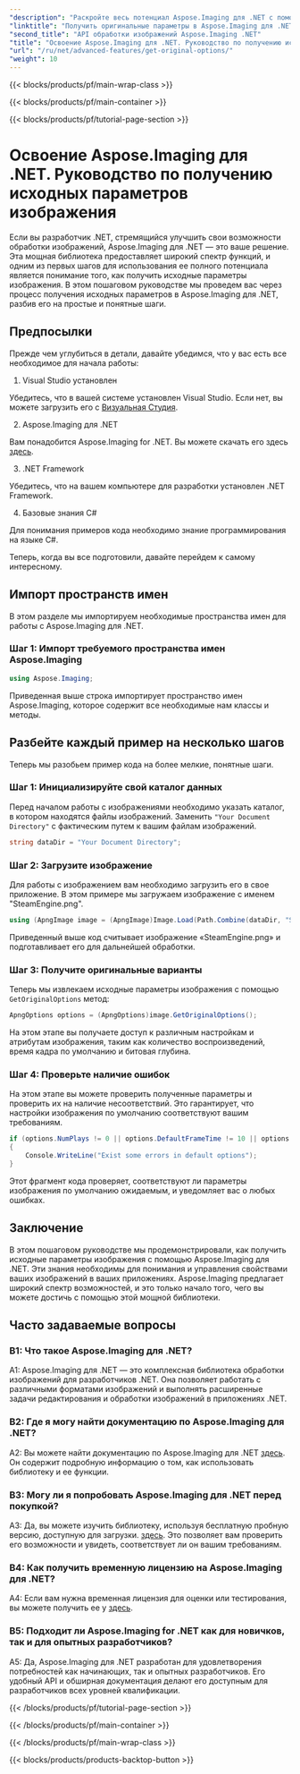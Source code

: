 ```yaml
---
"description": "Раскройте весь потенциал Aspose.Imaging для .NET с помощью нашего пошагового руководства по получению оригинальных вариантов. Узнайте, как легко работать с изображениями в ваших приложениях .NET."
"linktitle": "Получить оригинальные параметры в Aspose.Imaging для .NET"
"second_title": "API обработки изображений Aspose.Imaging .NET"
"title": "Освоение Aspose.Imaging для .NET. Руководство по получению исходных параметров изображения"
"url": "/ru/net/advanced-features/get-original-options/"
"weight": 10
---
```


{{< blocks/products/pf/main-wrap-class >}}

{{< blocks/products/pf/main-container >}}

{{< blocks/products/pf/tutorial-page-section >}}

# Освоение Aspose.Imaging для .NET. Руководство по получению исходных параметров изображения

Если вы разработчик .NET, стремящийся улучшить свои возможности обработки изображений, Aspose.Imaging для .NET — это ваше решение. Эта мощная библиотека предоставляет широкий спектр функций, и одним из первых шагов для использования ее полного потенциала является понимание того, как получить исходные параметры изображения. В этом пошаговом руководстве мы проведем вас через процесс получения исходных параметров в Aspose.Imaging для .NET, разбив его на простые и понятные шаги.

## Предпосылки

Прежде чем углубиться в детали, давайте убедимся, что у вас есть все необходимое для начала работы:

1. Visual Studio установлен

Убедитесь, что в вашей системе установлен Visual Studio. Если нет, вы можете загрузить его с [Визуальная Студия](https://visualstudio.microsoft.com/).

2. Aspose.Imaging для .NET

Вам понадобится Aspose.Imaging for .NET. Вы можете скачать его здесь [здесь](https://releases.aspose.com/imaging/net/).

3. .NET Framework

Убедитесь, что на вашем компьютере для разработки установлен .NET Framework.

4. Базовые знания C#

Для понимания примеров кода необходимо знание программирования на языке C#.

Теперь, когда вы все подготовили, давайте перейдем к самому интересному.

## Импорт пространств имен

В этом разделе мы импортируем необходимые пространства имен для работы с Aspose.Imaging для .NET.

### Шаг 1: Импорт требуемого пространства имен Aspose.Imaging

```csharp
using Aspose.Imaging;
```

Приведенная выше строка импортирует пространство имен Aspose.Imaging, которое содержит все необходимые нам классы и методы.

## Разбейте каждый пример на несколько шагов

Теперь мы разобьем пример кода на более мелкие, понятные шаги.

### Шаг 1: Инициализируйте свой каталог данных

Перед началом работы с изображениями необходимо указать каталог, в котором находятся файлы изображений. Заменить `"Your Document Directory"` с фактическим путем к вашим файлам изображений.

```csharp
string dataDir = "Your Document Directory";
```

### Шаг 2: Загрузите изображение

Для работы с изображением вам необходимо загрузить его в свое приложение. В этом примере мы загружаем изображение с именем "SteamEngine.png".

```csharp
using (ApngImage image = (ApngImage)Image.Load(Path.Combine(dataDir, "SteamEngine.png")))
```

Приведенный выше код считывает изображение «SteamEngine.png» и подготавливает его для дальнейшей обработки.

### Шаг 3: Получите оригинальные варианты

Теперь мы извлекаем исходные параметры изображения с помощью `GetOriginalOptions` метод:

```csharp
ApngOptions options = (ApngOptions)image.GetOriginalOptions();
```

На этом этапе вы получаете доступ к различным настройкам и атрибутам изображения, таким как количество воспроизведений, время кадра по умолчанию и битовая глубина.

### Шаг 4: Проверьте наличие ошибок

На этом этапе вы можете проверить полученные параметры и проверить их на наличие несоответствий. Это гарантирует, что настройки изображения по умолчанию соответствуют вашим требованиям.

```csharp
if (options.NumPlays != 0 || options.DefaultFrameTime != 10 || options.BitDepth != 8)
{
    Console.WriteLine("Exist some errors in default options");
}
```

Этот фрагмент кода проверяет, соответствуют ли параметры изображения по умолчанию ожидаемым, и уведомляет вас о любых ошибках.

## Заключение

В этом пошаговом руководстве мы продемонстрировали, как получить исходные параметры изображения с помощью Aspose.Imaging для .NET. Эти знания необходимы для понимания и управления свойствами ваших изображений в ваших приложениях. Aspose.Imaging предлагает широкий спектр возможностей, и это только начало того, чего вы можете достичь с помощью этой мощной библиотеки.

## Часто задаваемые вопросы

### В1: Что такое Aspose.Imaging для .NET?

A1: Aspose.Imaging для .NET — это комплексная библиотека обработки изображений для разработчиков .NET. Она позволяет работать с различными форматами изображений и выполнять расширенные задачи редактирования и обработки изображений в приложениях .NET.

### В2: Где я могу найти документацию по Aspose.Imaging для .NET?

A2: Вы можете найти документацию по Aspose.Imaging для .NET [здесь](https://reference.aspose.com/imaging/net/). Он содержит подробную информацию о том, как использовать библиотеку и ее функции.

### В3: Могу ли я попробовать Aspose.Imaging для .NET перед покупкой?

A3: Да, вы можете изучить библиотеку, используя бесплатную пробную версию, доступную для загрузки. [здесь](https://releases.aspose.com/). Это позволяет вам проверить его возможности и увидеть, соответствует ли он вашим требованиям.

### В4: Как получить временную лицензию на Aspose.Imaging для .NET?

A4: Если вам нужна временная лицензия для оценки или тестирования, вы можете получить ее у [здесь](https://purchase.aspose.com/temporary-license/).

### В5: Подходит ли Aspose.Imaging for .NET как для новичков, так и для опытных разработчиков?

A5: Да, Aspose.Imaging для .NET разработан для удовлетворения потребностей как начинающих, так и опытных разработчиков. Его удобный API и обширная документация делают его доступным для разработчиков всех уровней квалификации.

{{< /blocks/products/pf/tutorial-page-section >}}

{{< /blocks/products/pf/main-container >}}

{{< /blocks/products/pf/main-wrap-class >}}

{{< blocks/products/products-backtop-button >}}